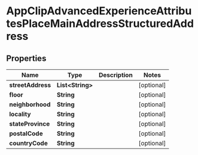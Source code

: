 

# AppClipAdvancedExperienceAttributesPlaceMainAddressStructuredAddress


## Properties

| Name | Type | Description | Notes |
|------------ | ------------- | ------------- | -------------|
|**streetAddress** | **List&lt;String&gt;** |  |  [optional] |
|**floor** | **String** |  |  [optional] |
|**neighborhood** | **String** |  |  [optional] |
|**locality** | **String** |  |  [optional] |
|**stateProvince** | **String** |  |  [optional] |
|**postalCode** | **String** |  |  [optional] |
|**countryCode** | **String** |  |  [optional] |



